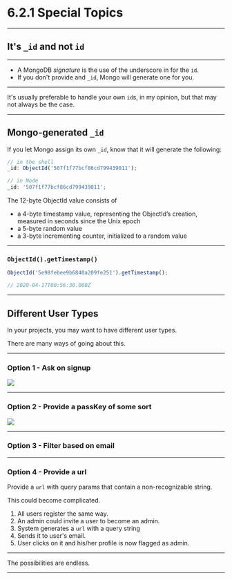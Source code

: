 # 6.2.1 Special Topics

---

## It's `_id` and not `id`

---

- A MongoDB _signature_ is the use of the underscore in for the `id`.
- If you don't provide and `_id`, Mongo will generate one for you.

---

It's usually preferable to handle your own `id`s, in my opinion, but that may not always be the case.

---

## Mongo-generated `_id`

If you let Mongo assign its own `_id`, know that it will generate the following:

```js
// in the shell
_id: ObjectId('507f1f77bcf86cd799439011');

// in Node
_id: '507f1f77bcf86cd799439011';
```

The 12-byte ObjectId value consists of

- a 4-byte timestamp value, representing the ObjectId’s creation, measured in seconds since the Unix epoch
- a 5-byte random value
- a 3-byte incrementing counter, initialized to a random value

---

### `ObjectId().getTimestamp()`

```js
ObjectId('5e98febee9b6840a209fe251').getTimestamp();

// 2020-04-17T00:56:30.000Z
```

---

## Different User Types

In your projects, you may want to have different user types.

There are many ways of going about this.

---

### Option 1 - Ask on signup

<img src='./assets/user-type-select.gif' />

---

### Option 2 - Provide a passKey of some sort


<img src='./assets/passkey-example.png' />

---

### Option 3 - Filter based on email

---

### Option 4 - Provide a url

Provide a `url` with query params that contain a non-recognizable string.

This could become complicated.

1. All users register the same way.
2. An admin could invite a user to become an admin.
3. System generates a `url` with a query string
4. Sends it to user's email.
5. User clicks on it and his/her profile is now flagged as admin.

---

The possibilities are endless.

---
